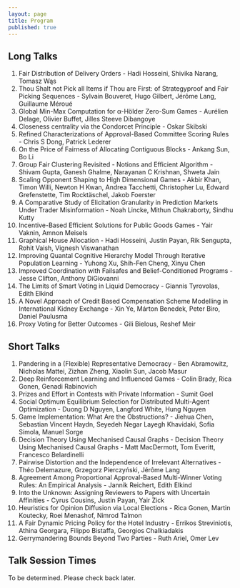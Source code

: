```yaml
---
layout: page
title: Program
published: true
---
```


<!-- ## Program -->

<!--
GAIW 2022 was be held entirely online.

The full recording of the Zoom talk sessions is available on [YouTube](https://youtu.be/HAb1wDhZg-g)

In addition, GAIW held two joint poster sessions with the ALA and LSA workshops, which took place at AAMAS 2022. Each poster session took place on Gather Town:

There were two invited talks, by Amy Greenwald and Panayotis Mertikopoulos. Information about the keynote speakers can be found on the [LSA workshop website](https://minbiaohan.github.io/LSA/program.html)

Please find detailed information regarding the workshop schedule below.
-->

<!--



## Talk Session Times


| Location | Date | Talk Session 1 | Talk Session 2 |
|----------|-------------|------|------|
California |  TBD |    |   |
New York | TBD |    |   |
London |  TBD |    |   |
Paris |  TBD |    |   |
Israel |  TBD |    |   |
Kolkata |  TBD |    |   |
Beijing |  TBD |    |   |
Sydney |  TBD |    |   |
Auckland |  TBD |    |   |


## Poster Session Times

| Location | Date | Poster Session 1 | Poster Session 2 |
|----------|-------------|------|------|
California |  TBD |    |   |
New York | TBD |    |   |
London |  TBD |    |   |
Paris |  TBD |    |   |
Israel |  TBD |    |   |
Kolkata |  TBD |    |   |
Beijing |  TBD |    |   |
Sydney |  TBD |    |   |
Auckland |  TBD |    |   |



## Session 1 Talks

| Time (Auckland) |   Talk   |  Authors  |  Paper  | # |
|------------|:-----------:|:------:|:------:|:----:|
| TBD |   |   |   | 1 |
| TBD |   |   |   | 2 |
| TBD |   |   |   | ... |


## Session 2 Talks


| Time (Auckland) | Talk | Authors | Paper | # |
|------------|-----------|------|------|-----|
| TBD |   |   |   | 1 |
| TBD |   |   |   | 2 |
| TBD |   |   |   | ... |


-->



## Long Talks
1. Fair Distribution of Delivery Orders - Hadi Hosseini, Shivika Narang, Tomasz Wąs
2. Thou Shalt not Pick all Items if Thou are First: of Strategyproof and Fair Picking Sequences - Sylvain Bouveret, Hugo Gilbert, Jérôme Lang, Guillaume Méroué
3. Global Min-Max Computation for α-Hölder Zero-Sum Games - Aurélien Delage, Olivier Buffet, Jilles Steeve Dibangoye
4. Closeness centrality via the Condorcet Principle - Oskar Skibski
5. Refined Characterizations of Approval-Based Committee Scoring Rules - Chris S Dong, Patrick Lederer
6. On the Price of Fairness of Allocating Contiguous Blocks - Ankang Sun, Bo Li
7. Group Fair Clustering Revisited - Notions and Efficient Algorithm - Shivam Gupta, Ganesh Ghalme, Narayanan C Krishnan, Shweta Jain
9. Scaling Opponent Shaping to High Dimensional Games - Akbir Khan, Timon Willi, Newton H Kwan, Andrea Tacchetti, Christopher Lu, Edward Grefenstette, Tim Rocktäschel, Jakob Foerster
12. A Comparative Study of Elicitation Granularity in Prediction Markets Under Trader Misinformation - Noah Lincke, Mithun Chakraborty, Sindhu Kutty
13. Incentive-Based Efficient Solutions for Public Goods Games - Yair Vaknin, Amnon Meisels
14. Graphical House Allocation - Hadi Hosseini, Justin Payan, Rik Sengupta, Rohit Vaish, Vignesh Viswanathan
16. Improving Quantal Cognitive Hierarchy Model Through Iterative Population Learning - Yuhong Xu, Shih-Fen Cheng, Xinyu Chen
18. Improved Coordination with Failsafes and Belief-Conditioned Programs - Jesse Clifton, Anthony DiGiovanni
19. The Limits of Smart Voting in Liquid Democracy - Giannis Tyrovolas, Edith Elkind
20. A Novel Approach of Credit Based Compensation Scheme Modelling in International Kidney Exchange - Xin Ye, Márton Benedek, Peter Biro, Daniel Paulusma
21. Proxy Voting for Better Outcomes - Gili Bielous, Reshef Meir



## Short Talks
1. Pandering in a (Flexible) Representative Democracy - Ben Abramowitz, Nicholas Mattei, Zizhan Zheng, Xiaolin Sun, Jacob Masur
2. Deep Reinforcement Learning and Influenced Games - Colin Brady, Rica Gonen, Genadi Rabinovich
3. Prizes and Effort in Contests with Private Information - Sumit Goel
4. Social Optimum Equilibrium Selection for Distributed Multi-Agent Optimization - Duong D Nguyen, Langford White, Hung Nguyen
5. Game Implementation: What Are the Obstructions? - Jiehua Chen, Sebastian Vincent Haydn, Seyedeh Negar Layegh Khavidaki, Sofia Simola, Manuel Sorge
6. Decision Theory Using Mechanised Causal Graphs - Decision Theory Using Mechanised Causal Graphs - Matt MacDermott, Tom Everitt, Francesco Belardinelli
7. Pairwise Distortion and the Independence of Irrelevant Alternatives - Théo Delemazure, Grzegorz Pierczyński, Jérôme Lang
8. Agreement Among Proportional Approval-Based Multi-Winner Voting Rules: An Empirical Analysis - Jannik Reichert, Edith Elkind
9. Into the Unknown: Assigning Reviewers to Papers with Uncertain Affinities - Cyrus Cousins, Justin Payan, Yair Zick
10. Heuristics for Opinion Diffusion via Local Elections - Rica Gonen, Martin Koutecky, Roei Menashof, Nimrod Talmon
11. A Fair Dynamic Pricing Policy for the Hotel Industry - Errikos Streviniotis, Athina Georgara, Filippo Bistaffa, Georgios Chalkiadakis
12. Gerrymandering Bounds Beyond Two Parties - Ruth Ariel, Omer Lev


## Talk Session Times

To be determined. Please check back later.
